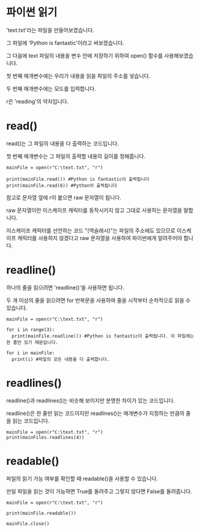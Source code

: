 # 파이썬 읽기
'text.txt'라는 파일을 만들어보겠습니다.

그 파일에 'Python is fantastic'이라고 써보겠습니다.

그 다음에 text 파일의 내용을 변수 안에 저장하기 위하여 open() 함수를 사용해보겠습니다.

첫 번째 매개변수에는 우리가 내용을 읽을 파일의 주소를 넣습니다. 

두 번째 매개변수에는 모드를 입력합니다.

r은 'reading'의 약자입니다.

# read()
read()는 그 파일의 내용을 다 출력하는 코드입니다.

첫 번째 매개변수는 그 파일의 출력할 내용의 길이를 정해줍니다.
```
mainFile = open(r"C:\text.txt", "r")

print(mainFile.read()) #Python is fantastic이 출력됩니다
print(mainFile.read(6)) #Python이 출력됩니다
```

참고로 문자열 앞에 r이 붙으면 raw 문자열이 됩니다.

raw 문자열이란 이스케이프 캐릭터를 동작시키지 않고 그대로 사용하는 문자열을 말합니다.

이스케이프 캐릭터를 선언하는 코드 "\(역슬래시)"는 파일의 주소에도 있으므로 이스케이프 캐릭터를 사용하지 않겠다고 raw 문자열을 사용하여 파이썬에게 알려주어야 합니다.

# readline()
하나의 줄을 읽으려면 'readline()'을 사용하면 됩니다. 

두 개 이상의 줄을 읽으려면 for 반복문을 사용하여 줄을 시작부터 순차적으로 읽을 수 있습니다.

```
mainFile = open(r"C:\text.txt", "r")

for i in range(3):
  print(mainFile.readline()) #Python is fantastic이 출력됩니다. 이 파일에는 한 줄만 있기 때문입니다.

for i in mainFile:
  print(i) #파일의 모든 내용을 다 출력합니다.
```

# readlines()
readline()과 readlines()는 비슷해 보이지만 분명한 차이가 있는 코드입니다.

readline()은 한 줄만 읽는 코드이지만 readlines()는 매개변수가 지정하는 만큼의 줄을 읽는 코드입니다.

```
mainFile = open(r"C:\text.txt", "r")
print(mainFiles.readlines(4))
```

# readable()
파일의 읽기 가능 여부를 확인할 때 readable()을 사용할 수 있습니다.

만일 파일을 읽는 것이 가능하면 True를 돌려주고 그렇지 않다면 False를 돌려줍니다.

```
mainFile = open(r"C:\text.txt", "r")

print(mainFile.readable())

mainFile.close()
```
